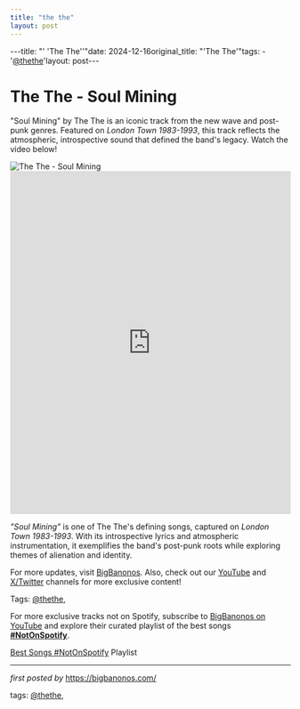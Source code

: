 ```yaml
---
title: "the the"
layout: post
---
```

---title: "' 'The The''"date: 2024-12-16original_title: "'The The'"tags:  - '[@thethe](/tags/thethe/)'layout: post---<!-- Title of the Post --><h1 >The The - Soul Mining</h1> <!-- Introductory Text --><p >"Soul Mining" by The The is an iconic track from the new wave and post-punk genres. Featured on *London Town 1983-1993*, this track reflects the atmospheric, introspective sound that defined the band's legacy. Watch the video below!</p> <!-- Featured Image --><div > <img src="https://m.media-amazon.com/images/I/71OGNOidt9L._UF1000,1000_QL80_.jpg" alt="The The - Soul Mining" /></div> <!-- YouTube Video Embed --><div > <iframe width="100%" height="617" src="https://www.youtube.com/embed/sHcYn5JhArA" title="Soul Mining" frameborder="0" allow="accelerometer; autoplay; clipboard-write; encrypted-media; gyroscope; picture-in-picture; web-share" referrerpolicy="strict-origin-when-cross-origin" allowfullscreen></iframe></div> <!-- Song Information --><div > <p><em>"Soul Mining"</em> is one of The The's defining songs, captured on *London Town 1983-1993*. With its introspective lyrics and atmospheric instrumentation, it exemplifies the band's post-punk roots while exploring themes of alienation and identity.</p></div> <!-- Footer Links --><div > <p>For more updates, visit <a href="https://bigbanonos.com/" target="_blank">BigBanonos</a>. Also, check out our <a href="https://www.youtube.com/[@BigBanonos](/tags/BigBanonos/)" target="_blank">YouTube</a> and <a href="https://x.com/bigbanonos" target="_blank">X/Twitter</a> channels for more exclusive content!</p></div> <!-- Tags --><p >Tags: [@thethe](/tags/thethe/),</p><!--Subscribe and Playlist Links--><div>    <p>For more exclusive tracks not on Spotify, subscribe to <a href="https://www.youtube.com/[@BigBanonos](/tags/BigBanonos/)" target="_blank">BigBanonos on YouTube</a> and explore their curated playlist of the best songs <strong>[#NotOnSpotify](/tags/NotOnSpotify/)</strong>.</p>    <p><a href="https://www.youtube.com/playlist?list=PLtuNtuTatqI0kFahUCbtbfenC_ET5O_tr" target="_blank">Best Songs [#NotOnSpotify](/tags/NotOnSpotify/) Playlist<br /></a></p></div><hr /><p><em>first posted by</em> <a href="https://bigbanonos.com/" rel="noopener" target="_new">https://bigbanonos.com/</a></p><p>tags: [@thethe](/tags/thethe/),</p>
